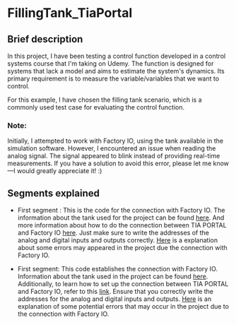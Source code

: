 # FillingTank_TiaPortal
## Brief description

In this project, I have been testing a control function developed in a control systems course that I'm taking on Udemy. The function is designed for systems that lack a model and aims to estimate the system's dynamics. Its primary requirement is to measure the variable/variables that we want to control.

For this example, I have chosen the filling tank scenario, which is a commonly used test case for evaluating the control function.

### Note: 
Initially, I attempted to work with Factory IO, using the tank available in the simulation software. However, I encountered an issue when reading the analog signal. The signal appeared to blink instead of providing real-time measurements. If you have a solution to avoid this error, please let me know—I would greatly appreciate it! :)

## Segments explained

- First segment : This is the code for the connection with Factory IO. The information about the tank used for the project can be found [here](https://docs.factoryio.com/manual/parts/stations/#tank). And more information about how to do the connection between TIA PORTAL and Factory IO [here](https://docs.factoryio.com/tutorials/siemens/setting-up-s7-plcsim-v13/#setting-up-s7-plcsim-with-tia-portal). Just make sure to write the addresses of the analog and digital inputs and outputs correctly. [Here](https://community.factoryio.com/t/siemens-inputs-not-working/34) is a explanation about some errors may appeared in the project due the connection with Factory IO.

- First segment: This code establishes the connection with Factory IO. Information about the tank used in the project can be found [here](https://docs.factoryio.com/manual/parts/stations/#tank). Additionally, to learn how to set up the connection between TIA PORTAL and Factory IO, refer to this [link](https://docs.factoryio.com/tutorials/siemens/setting-up-s7-plcsim-v13/#setting-up-s7-plcsim-with-tia-portal). Ensure that you correctly write the addresses for the analog and digital inputs and outputs. [Here](https://community.factoryio.com/t/siemens-inputs-not-working/34) is an explanation of some potential errors that may occur in the project due to the connection with Factory IO.

